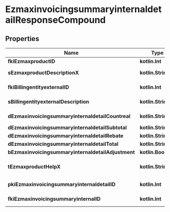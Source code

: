 
# EzmaxinvoicingsummaryinternaldetailResponseCompound

## Properties
Name | Type | Description | Notes
------------ | ------------- | ------------- | -------------
**fkiEzmaxproductID** | **kotlin.Int** | The unique ID of the Ezmaxproduct | 
**sEzmaxproductDescriptionX** | **kotlin.String** | The description of the Ezmaxproduct in the language of the requester | 
**fkiBillingentityexternalID** | **kotlin.Int** | The unique ID of the Billingentityexternal | 
**sBillingentityexternalDescription** | **kotlin.String** | The description of the Billingentityexternal | 
**dEzmaxinvoicingsummaryinternaldetailCountreal** | **kotlin.String** | The count item invoiced for the product | 
**dEzmaxinvoicingsummaryinternaldetailSubtotal** | **kotlin.String** | The subtotal invoiced for the product | 
**dEzmaxinvoicingsummaryinternaldetailRebate** | **kotlin.String** | The rebate for the product | 
**dEzmaxinvoicingsummaryinternaldetailTotal** | **kotlin.String** | The total invoiced for the product | 
**bEzmaxinvoicingsummaryinternaldetailAdjustment** | **kotlin.Boolean** | Whether if it&#39;s an adjustment | 
**tEzmaxproductHelpX** | **kotlin.String** | The help message of the Ezmaxproduct in the language of the requester | 
**pkiEzmaxinvoicingsummaryinternaldetailID** | **kotlin.Int** | The unique ID of the Ezmaxinvoicingsummaryinternaldetail |  [optional]
**fkiEzmaxinvoicingsummaryinternalID** | **kotlin.Int** | The unique ID of the Ezmaxinvoicingsummaryinternal |  [optional]



